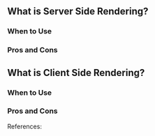 

## What is Server Side Rendering?

### When to Use

### Pros and Cons


## What is Client Side Rendering?

### When to Use

### Pros and Cons

References:
